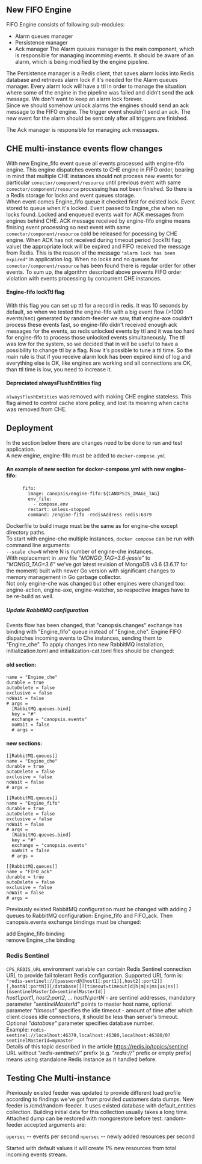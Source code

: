 ## New FIFO Engine
FIFO Engine consists of following sub-modules:
* Alarm queues manager
* Persistence manager
* Ack manager
The Alarm queues manager is the main component, which is responsible for managing incomming events. It should be aware of an alarm, which is being modified by the engine pipeline.  

The Persistence manager is a Redis client, that saves alarm locks into Redis database and retrieves alarm lock if it's needed for the Alarm queues manager. Every alarm lock will have a ttl in order to manage the situation where some of the engine in the pipeline was failed and didn't send the ack message. We don't want to keep an alarm lock forever.  
Since we should somehow unlock alarms the engines should send an ack message to the FIFO engine. The trigger event shouldn't send an ack. The new event for the alarm should be sent only after all triggers are finished.  

The Ack manager is responsible for managing ack messages.  

## CHE multi-instance events flow changes
With new Engine_fifo event queue all events processed with engine-fifo engine. This engine dispatches events to CHE   engine in FIFO order, bearing in mind that multiple CHE instances should not process new events for particular `conector/component/resource` until previous event with same `conector/component/resource` processing has not been finished. So there is a Redis storage for locks and event queues storage.  
When event comes Engine_fifo queue it checked first for existed lock. Event stored to queue when it's locked. Event passed to Engine_che when no locks found. Locked and enqueued events wait for ACK messages from engines behind CHE.
ACK message received by engine-fifo engine means finising event processing so next event with same `conector/component/resource` cold be released for pocessing by CHE engine. When ACK has not received during timeout period (lockTtl flag value) the appropriate lock will be expired and FIFO received the message from Redis. This is the reason of the message `"alarm lock has been expired"` in application log. When no locks and no queues for `conector/component/resource` has been found there is regular order for other events. To sum up, the algorithm described above prevents FIFO order violation with events processing by concurrent CHE instances.

#### Engine-fifo lockTtl flag
With this flag you can set up ttl for a record in redis. It was 10 seconds by default, so when we tested the engine-fifo with a big event flow (>1000 events/sec) generated by random-feeder we saw, that engine-axe couldn't process these events fast, so engine-fifo didn't received enough ack messages for the events, so redis unlocked events by ttl and it was too hard for engine-fifo to process those unlocked events simultaneously. The ttl was low for the system, so we decided that in will be useful to have a possibility to change ttl by a flag.
Now it's possible to tune a ttl time.
So the main rule is that if you receive alarm lock has been expired kind of log and everything else is OK, like engines are working and all connections are OK, than ttl time is low, you need to increase it.

#### Depreciated alwaysFlushEntities flag
`alwaysFlushEntities` was removed with making CHE engine stateless. This flag aimed to control cache store policy, and lost its meaning when cache was removed from CHE.

## Deployment
In the section below there are changes need to be done to run and test application.  
A new engine, engine-fifo must be added to `docker-compose.yml`  

#### An example of new section for docker-compose.yml with new engine-fifo:
```
      fifo:
        image: canopsis/engine-fifo:${CANOPSIS_IMAGE_TAG}
        env_file:
          - compose.env
        restart: unless-stopped
        command: /engine-fifo -redisAddress redis:6379
```

Dockerfile to build image must be the same as for engine-che except directory paths.  
To start with engine-che multiple instances, `docker compose` can be run with command line arguments:  
`--scale che=N` where N is number of engine-che instances.  
With replacement in .env file *"MONGO_TAG=3.6-jessie"* to *"MONGO_TAG=3.6"* we've got latest revision of MongoDB v3.6  (3.6.17 for the moment) built with newer Go version with significant changes to memory management in Go garbage collector.  
Not only engine-che was changed but other engines were changed too: engine-action, engine-axe, engine-watcher, so respective images have to be re-build as well.  

##### Update RabbitMQ configuration
Events flow has been changed, that "canopsis.changes" exchange has binding with "Engine_fifo" queue instead of "Engine_che". Engine FIFO dispatches incoming events to Che instances, sending them to "Engine_che".
To apply changes into new RabbitMQ installation, initialization.toml and initialization-cat.toml files should be changed:

#### old section:

``` [[RabbitMQ.queues]]
name = "Engine_che"
durable = true
autoDelete = false
exclusive = false
noWait = false
# args =
  [RabbitMQ.queues.bind]
  key = "#"
  exchange = "canopsis.events"
  noWait = false
  # args =
 ``` 
#### new sections:
```
[[RabbitMQ.queues]]
name = "Engine_che"
durable = true
autoDelete = false
exclusive = false
noWait = false
# args =

[[RabbitMQ.queues]]
name = "Engine_fifo"
durable = true
autoDelete = false
exclusive = false
noWait = false
# args =
  [RabbitMQ.queues.bind]
  key = "#"
  exchange = "canopsis.events"
  noWait = false
  # args =

[[RabbitMQ.queues]]
name = "FIFO_ack"
durable = true
autoDelete = false
exclusive = false
noWait = false
# args =
```

Previously existed RabbitMQ configuration must be changed with adding 2 queues to RabbitMQ configuration: Engine_fifo and FIFO_ack. Then canopsis.events exchange bindings must be changed:

add Engine_fifo binding  
remove Engine_che binding  

### Redis Sentinel
`CPS_REDIS_URL` environment variable can contain Redis Sentinel connection URL to provide fail tolerant Redis configuration.
Supported URL form is:  `"redis-sentinel://[password@]host1[:port1][,host2[:port2]][,hostN[:portN]][/database][?[timeout=timeout[d|h|m|s|ms|us|ns]][&sentinelMasterId=sentinelMasterId]]`  
*host1:port1, host2:port2, ... hostN:portN* - are sentinel addresses, mandatory parameter *"sentinelMasterId"* points to master host name, optional parameter *"timeout"* specifies the idle timeout - amount of time after which client closes idle connections, it should be less than server's timeout. Optional *"database"* parameter specifies database number.  
Example: `redis-sentinel://localhost:46379,localhost:46380,localhost:46380/0?sentinelMasterId=mymaster`  
Details of this topic described in the article https://redis.io/topics/sentinel  
URL without *"redis-sentinel://"* prefix (e.g. *"redis://"* prefix or empty prefix) means using standalone Redis instance as it handled before.  

## Testing Che Multi-instance
Previously existed feeder was updated to provide different load profile according to findings we've got from provided customers data dumps. New feeder is /cmd/random-feeder. It uses existed database with default_entities collection. Building initial data for this collection usually takes a long time. Attached dump can be restored with mongorestore before test. random-feeder accepted arguments are:

`opersec` -- events per second
`npersec` -- newly added resources per second

Started with default values it will create 1% new resources from total incoming events stream.